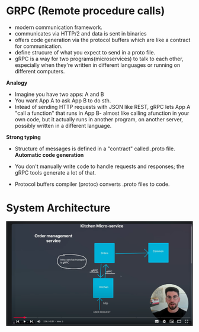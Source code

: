 # GRPC (Remote procedure calls)

- modern communication framework.
- communicates via HTTP/2 and data is sent in binaries
- offers code generation via the protocol buffers which are like a contract for communication.
- define strucure of what you expect to send in a proto file.
- gRPC is a way for two programs(microservices) to talk to each other, especially when they're written in different languages or running on different computers.

**Analogy**

- Imagine you have two apps: A and B
- You want App A to ask App B to do sth.
- Intead of sending HTTP requests with JSON like REST, gRPC lets App A "call a function" that runs in App B- almost like calling afunction in your own code, but it actually runs in another program, on another server, possibly written in a different language.

**Strong typing**

- Structure of messages is defined in a "contract" called .proto file.
  **Automatic code generation**
- You don't manually write code to handle requests and responses; the gRPC tools generate a lot of that.

- Protocol buffers compiler (protoc) converts .proto files to code.

# System Architecture
![alt text](image.png)
